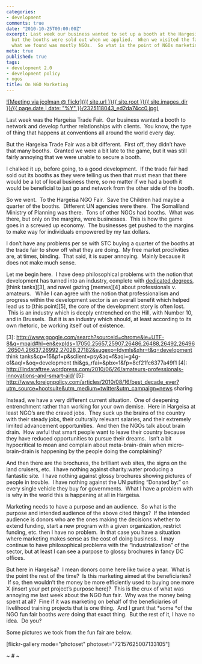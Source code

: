 ```yaml
---
categories:
- development
comments: true
date: "2010-10-25T00:00:00Z"
excerpt: Last week our business wanted to set up a booth at the Hargesia Trade Fair
  but the booths were sold out when we applied.  When we visited the fair, however,
  what we found was mostly NGOs.  So what is the point of NGOs marketing here in Hargeisa?
meta: true
published: true
tags:
- development 2.0
- development policy
- ngos
title: On NGO Marketing
---
```


[![Meeting via jcolman @ flickr]({{ site.url }}{{ site.root }}{{ site.images_dir }}/{{ page.date | date: "%Y" }}/2325118043_ed2da74cc0.jpg)](http://www.flickr.com/photos/jcolman/2325118043/)

Last week was the Hargeisa Trade Fair.  Our business wanted a booth to network and develop further relationships with clients.  You know, the type of thing that happens at conventions all around the world every day.


But the Hargeisa Trade Fair was a bit different.  First off, they didn’t have that many booths.  Granted we were a bit late to the game, but it was still fairly annoying that we were unable to secure a booth.

I chalked it up, before going, to a good development.  If the trade fair had sold out its booths as they were telling us then that must mean that there would be a lot of local business there, so no matter if we had a booth it would be beneficial to just go and network from the other side of the booth.

So we went.  To the Hargeisa NGO Fair.  Save the Children had maybe a quarter of the booths.  Different UN agencies were there.  The Somaliland Ministry of Planning was there.  Tons of other NGOs had booths.  What was there, but only on the margins, were businesses.  This is how the game goes in a screwed up economy.  The businesses get pushed to the margins to make way for individuals empowered by my tax dollars.

I don’t have any problems per se with STC buying a quarter of the booths at the trade fair to show off what they are doing.  My free market proclivities are, at times, binding.  That said, it is super annoying.  Mainly because it does not make much sense.

Let me begin here.  I have deep philosophical problems with the notion that development has turned into an industry, complete with [dedicated degrees][2], [think tanks][3], and navel gazing [memes][4] about professionals v. amateurs.   While I can agree with the notion that professionalism and progress within the development sector is an overall benefit which helped lead us to [this point][5], the core of the development story is often lost.  This is an industry which is deeply entrenched on the Hill, with Number 10, and in Brussels.  But it is an industry which should, at least according to its own rhetoric, be working itself out of existence.

 [2]: http://www.google.com/search?sourceid=chrome&ie=UTF-8&q=mpaid
 [3]: http://www.google.com/search?sourceid=chrome&ie=UTF-8&q=mpaid#hl=en&expIds=17050,25657,25907,26486,26488,26492,26496,26504,26637,26992,27028,27182&sugexp=ldymls&xhr=t&q=development think tanks&cp=15&pf=p&sclient=psy&aq=f&aqi=g4g-o1&aql=&oq=development thi&gs_rfai=&pbx=1&fp=8cf21fc6377a49f1
 [4]: http://lindaraftree.wordpress.com/2010/06/26/amateurs-professionals-innovations-and-smart-aid/
 [5]: http://www.foreignpolicy.com/articles/2010/08/16/best_decade_ever?utm_source=hootsuite&utm_medium=twitter&utm_campaign=news sharing

Instead, we have a very different current situation.  One of deepening entrenchment rather than working for your own demise.  Here in Hargeisa at least NGO’s are the craved jobs.  They suck up the brains of the country with their steady jobs, their culturally relevant salaries, and their extremely limited advancement opportunities.  And then the NGOs talk about brain drain.  How awful that smart people want to leave their country because they have reduced opportunities to pursue their dreams.  Isn’t a bit hypocritical to moan and complain about meta-brain-drain when micro-brain-drain is happening by the people doing the complaining?

And then there are the brochures, the brilliant web sites, the signs on the land cruisers, etc.  I have nothing against charity:water producing a fantastic site.  I have nothing against glossy brochures showing pictures of people in trouble.  I have nothing against the UN putting “Donated by:” on every single vehicle they buy for governments.  What I have a problem with is why in the world this is happening at all in Hargeisa.

Marketing needs to have a purpose and an audience.  So what is the purpose and intended audience of the above cited things?  If the intended audience is donors who are the ones making the decisions whether to extend funding, start a new program with a given organization, restrict funding, etc. then I have no problem.  In that case you have a situation where marketing makes sense as the cost of doing business.  I may continue to have philosophical problems with the “industrialization” of the sector, but at least I can see a purpose to glossy brochures in fancy DC offices.

But here in Hargeisa?  I mean donors come here like twice a year.  What is the point the rest of the time?  Is this marketing aimed at the beneficiaries?  If so, then wouldn’t the money be more efficiently used to buying one more X (insert your pet project’s purpose here)?  This is the crux of what was annoying me last week about the NGO fun fair.  Why was the money being spent at all?  Fine if it was marketing on behalf of the beneficiaries of livelihood training projects that is one thing.  And I grant that *some *of the NGO fun fair booths *were* doing that exact thing.  But the rest of it, I have no idea.  Do you?

Some pictures we took from the fun fair are below.

[flickr-gallery mode="photoset" photoset="72157625007133105"]

~ # ~